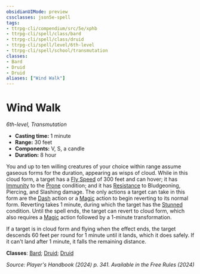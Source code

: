 ```yaml
---
obsidianUIMode: preview
cssclasses: json5e-spell
tags:
- ttrpg-cli/compendium/src/5e/xphb
- ttrpg-cli/spell/class/bard
- ttrpg-cli/spell/class/druid
- ttrpg-cli/spell/level/6th-level
- ttrpg-cli/spell/school/transmutation
classes:
- Bard
- Druid
- Druid
aliases: ["Wind Walk"]
---
```

# Wind Walk
*6th-level, Transmutation*  

- **Casting time:** 1 minute
- **Range:** 30 feet
- **Components:** V, S, a candle
- **Duration:** 8 hour

You and up to ten willing creatures of your choice within range assume gaseous forms for the duration, appearing as wisps of cloud. While in this cloud form, a target has a [Fly Speed](3-Compendium/rules/variant-rules/fly-speed-xphb.md) of 300 feet and can hover; it has [Immunity](3-Compendium/rules/variant-rules/immunity-xphb.md) to the [Prone](3-Compendium/rules/conditions.md#Prone) condition; and it has [Resistance](3-Compendium/rules/variant-rules/resistance-xphb.md) to Bludgeoning, Piercing, and Slashing damage. The only actions a target can take in this form are the [Dash](3-Compendium/rules/actions.md#Dash) action or a [Magic](3-Compendium/rules/actions.md#Magic) action to begin reverting to its normal form. Reverting takes 1 minute, during which the target has the [Stunned](3-Compendium/rules/conditions.md#Stunned) condition. Until the spell ends, the target can revert to cloud form, which also requires a [Magic](3-Compendium/rules/actions.md#Magic) action followed by a 1-minute transformation.

If a target is in cloud form and flying when the effect ends, the target descends 60 feet per round for 1 minute until it lands, which it does safely. If it can't land after 1 minute, it falls the remaining distance.

**Classes**: [Bard](list-spells-classes-bard); [Druid](list-spells-classes-druid); [Druid](list-spells-classes-druid)

*Source: Player's Handbook (2024) p. 341. Available in the Free Rules (2024)*